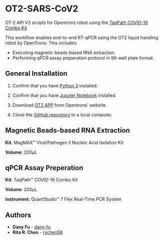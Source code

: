 # OT2-SARS-CoV2
OT-2 API V2 scripts for Opentrons robot using the [TaqPath COVID-19 Combo Kit](https://www.fda.gov/media/136112/download)

This workflow enables end-to-end RT-qPCR using the OT2 liquid handling robot by OpenTrons. This includes:
- Executing magnetic beads-based RNA extraction. 
- Performing qPCR assay preperation protocol in 96-well plate format.

## General Installation

1. Confirm that you have [Python 3](https://www.python.org/downloads/) installed.

2. Confirm that you have [Jupyter Notebook](https://jupyter.org/) installed.

3. Download [OT2 APP](https://opentrons.com/ot-app) from Opentrons' website.

4. Clone the [GitHub repository](https://github.com/DAMPLAB/OT2-SARS-CoV2) to a local computer.

## Magnetic Beads-based RNA Extraction
**Kit**: MagMAX™ Viral/Pathogen II Nucleic Acid Isolation Kit    

**Volume**: 200&mu;L

## qPCR Assay Preperation
**Kit**: TaqPath™ COVID-19 Combo Kit

**Volume**: 200&mu;L

**Instrument**: QuantStudio™ 7 Flex Real-Time PCR System

## Authors

* **Dany Fu** - [dany-fu](https://github.com/dany-fu)
* **Rita R. Chen** - [rychen58](https://github.com/rychen58)


